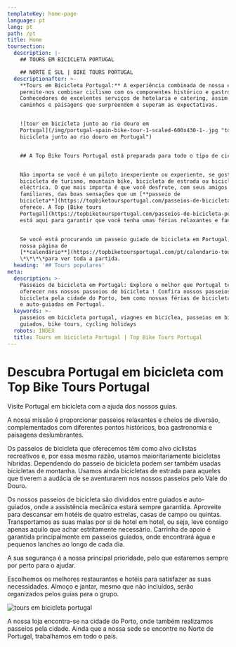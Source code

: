 ```yaml
---
templateKey: home-page
language: pt
lang: pt
path: /pt
title: Home
toursection:
  description: |-
    ## TOURS EM BICICLETA PORTUGAL

    ## NORTE E SUL | BIKE TOURS PORTUGAL
  descriptionafter: >-
    **Tours em Bicicleta Portugal:** A experiência combinada de nossa equipa
    permite-nos combinar ciclismo com os componentes histórico e gastronómico.
    Conhecedores de excelentes serviços de hotelaria e catering, assim como, de
    caminhos e paisagens que surpreendem e superam as expectativas.


    ![tour em bicicleta junto ao rio douro em
    Portugal](/img/portugal-spain-bike-tour-1-scaled-600x430-1-.jpg "tour em
    bicicleta junto ao rio douro em Portugal")


    ## A Top Bike Tours Portugal está preparada para todo o tipo de ciclistas


    Não importa se você é um piloto inexperiente ou experiente, se gosta de uma
    bicicleta de turismo, mountain bike, bicicleta de estrada ou bicicleta
    eléctrica. O que mais importa é que você desfrute, com seus amigos ou
    familiares, das boas sensações que um [**passeio de
    bicicleta**](https://topbiketoursportugal.com/passeios-de-bicicleta-portugal)
    oferece. A Top [Bike tours
    Portugal](https://topbiketoursportugal.com/passeios-de-bicicleta-portugal)
    está aqui para garantir que você tenha umas férias relaxantes e fantásticas.


    Se você está procurando um passeio guiado de bicicleta em Portugal, consulte
    nossa página de
    [**calendário**](https://topbiketoursportugal.com/pt/calendario-tours)
    \*\*\*\*para ver toda a partida.
  heading: '## Tours populares'
meta:
  description: >-
    Passeios de bicicleta em Portugal: Explore o melhor que Portugal tem a
    oferecer nos nossos passeios de bicicleta ! Confira nossos passeios de
    bicicleta pela cidade do Porto, bem como nossas férias de bicicleta guiadas
    e auto-guiadas em Portugal.
  keywords: >-
    passeios em bicicleta portugal, viagnes em biciclea, passeios em bicicleta
    guiados, bike tours, cycling holidays
  robots: INDEX
  title: Tours em bicicleta Portugal | Top Bike Tours Portugal
---
```

# Descubra Portugal em bicicleta com Top Bike Tours Portugal

Visite Portugal em bicicleta com a ajuda dos nossos guias.

A nossa missão é proporcionar passeios relaxantes e cheios de diversão, complementados com diferentes pontos históricos, boa gastronomia e paisagens deslumbrantes.

Os passeios de bicicleta que oferecemos têm como alvo ciclistas recreativos e, por essa mesma razão, usamos maioritariamente bicicletas híbridas. Dependendo do passeio de bicicleta podem ser também usadas bicicletas de montanha. Usamos ainda bicicletas de estrada para aqueles que tiverem a audácia de se aventurarem nos nossos passeios pelo Vale do Douro.

Os nossos passeios de bicicleta são divididos entre guiados e auto-guiados, onde a assistência mecânica estará sempre garantida. Aproveite para descansar em hotéis de quatro estrelas, casas de campo ou quintas. Transportamos as suas malas por si de hotel em hotel, ou seja, leve consigo apenas aquilo que achar estritamente necessário. Carrinha de apoio é garantida principalmente em passeios guiados, onde encontrará água e pequenos lanches ao longo de cada dia.

A sua segurança é a nossa principal prioridade, pelo que estaremos sempre por perto para o ajudar.

Escolhemos os melhores restaurantes e hotéis para satisfazer as suas necessidades. Almoço e jantar, mesmo que não incluídos, serão organizados pelos guias para o grupo.

![tours em bicicleta portugal](/img/bike-tours-in-portugal.jpg "tours em bicicleta portugal")

A nossa loja encontra-se na cidade do Porto, onde também realizamos passeios pela cidade. Ainda que a nossa sede se encontre no Norte de Portugal, trabalhamos em todo o país.
